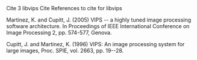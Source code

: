   <refmeta>
    <refentrytitle>Cite</refentrytitle>
    <manvolnum>3</manvolnum>
    <refmiscinfo>libvips</refmiscinfo>
  </refmeta>

  <refnamediv>
    <refname>Cite</refname>
    <refpurpose>References to cite for libvips</refpurpose>
  </refnamediv>

Martinez, K. and Cupitt, J. (2005)
<ulink url="http://eprints.ecs.soton.ac.uk/12371">VIPS -- a highly tuned image processing software architecture</ulink>. In Proceedings of IEEE International
Conference on Image Processing 2, pp. 574-577, Genova.

Cupitt, J. and Martinez, K. (1996)
<ulink url="http://eprints.soton.ac.uk/252227">VIPS: An image processing system for large images</ulink>, Proc. SPIE, vol.  2663, pp. 19--28.

